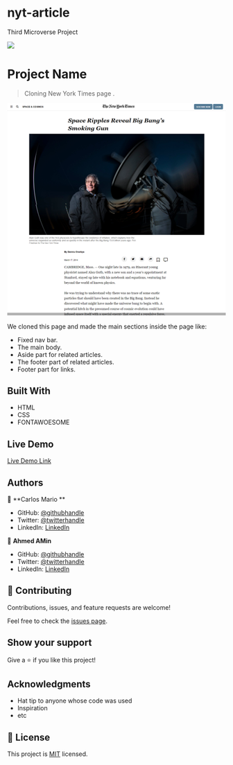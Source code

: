 # nyt-article

Third Microverse Project

![](https://img.shields.io/badge/Microverse-blueviolet)

# Project Name

> Cloning New York Times page .

![screenshot](./src/images/app_screenshot.png)

We cloned this page and made the main sections inside the page like:

- Fixed nav bar.
- The main body.
- Aside part for related articles.
- The footer part of related articles.
- Footer part for links.

## Built With

- HTML
- CSS
- FONTAWOESOME

## Live Demo

[Live Demo Link](https://raw.githack.com/MrkarlosM/nyt-article/nav-branch/index.html)

## Authors

👤 **Carlos Mario **

- GitHub: [@githubhandle](https://github.com/MrkarlosM)
- Twitter: [@twitterhandle](@MrkarlosM)
- LinkedIn: [LinkedIn](https://www.linkedin.com/in/carlos-mario-martinez-b1768355/)

👤 **Ahmed AMin**

- GitHub: [@githubhandle](https://github.com/AhmedAmin90)
- Twitter: [@twitterhandle](https://twitter.com/AhmedAmin12383)
- LinkedIn: [LinkedIn](https://www.linkedin.com/in/ahmed-amin-quality/)

## 🤝 Contributing

Contributions, issues, and feature requests are welcome!

Feel free to check the [issues page](https://github.com/MrkarlosM/nyt-article/issues).

## Show your support

Give a ⭐️ if you like this project!

## Acknowledgments

- Hat tip to anyone whose code was used
- Inspiration
- etc

## 📝 License

This project is [MIT](./LICENSE.md) licensed.
